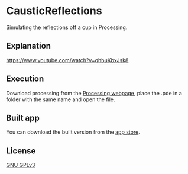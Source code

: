 # CausticReflections
Simulating the reflections off a cup in Processing.

## Explanation
https://www.youtube.com/watch?v=qhbuKbxJsk8

## Execution
Download processing from the [Processing webpage](https://processing.org/download/), place the .pde in a folder with the same name and open the file.

## Built app
You can download the built version from the [app store](https://play.google.com/store/apps/details?id=processing.test.reflections).

## License
[GNU GPLv3](https://choosealicense.com/licenses/gpl-3.0/)
